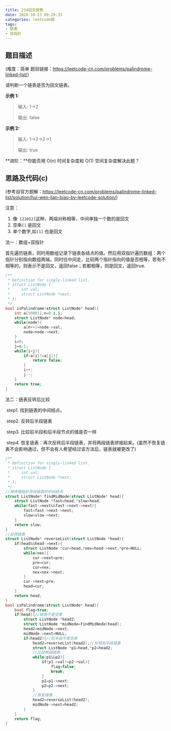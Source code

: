 ```yaml
---
title: 234回文链表
date: 2020-10-23 09:29:33
categories: leetcode题
tags:
- 链表
- 双指针
---
```


## 题目描述

(难度：简单 题目链接：https://leetcode-cn.com/problems/palindrome-linked-list/)

请判断一个链表是否为回文链表。<!--more-->

**示例 1:**

> 输入: 1->2
>
> 输出: false

**示例 2:**

> 输入: 1->2->2->1
>
> 输出: true

**进阶：**你能否用 O(n) 时间复杂度和 O(1) 空间复杂度解决此题？

## 思路及代码(c)

(参考自官方题解：https://leetcode-cn.com/problems/palindrome-linked-list/solution/hui-wen-lian-biao-by-leetcode-solution/)

注意：

1.  像` [21012]`这种，两端对称相等，中间单独一个数的是回文
2. 空串`[]` 是回文
3. 单个数字,如`[1]` 也是回文

法一：数组+双指针

​	首先遍历链表，同时用数组记录下链表各结点的值。然后用双指针遍历数组：两个指针分别指向数组两端，同时往中间走，比较两个指针指向的值是否相等，若有不相等的，则表示不是回文，返回false；若都相等，则是回文，返回true.

```c
/**
 * Definition for singly-linked list.
 * struct ListNode {
 *     int val;
 *     struct ListNode *next;
 * };
 */
bool isPalindrome(struct ListNode* head){
    int a[50001],n=0,i,j;
    struct ListNode* node=head;
    while(node){
        a[n++]=node->val;
        node=node->next;
    }
    i=0;
    j=n-1;
    while(i<j){
        if(a[i]!=a[j]){
            return false;
        }
        i++;
        j--;
    }
    return true;
}
```

法二：链表反转后比较

​	step1.  找到链表的中间结点。

​	step2.  反转后半段链表

​	step3.  比较前半段和后半段节点的值是否一样

​	step4.  恢复链表：再次反转后半段链表，并将两段链表拼接起来。(虽然不恢复链表不会影响通过，但不会有人希望经过该方法后，链表就被更改了)

```c
/**
 * Definition for singly-linked list.
 * struct ListNode {
 *     int val;
 *     struct ListNode *next;
 * };
 */
//用快慢指针寻找链表的中间结点
struct ListNode* findMidNode(struct ListNode* head){
    struct ListNode *fast=head,*slow=head;
    while(fast->next&&fast->next->next){
        fast=fast->next->next;
        slow=slow->next;
    }
    return slow;
}
//反转链表
struct ListNode* reverseList(struct ListNode *head){
    if(head&&head->next){
        struct ListNode *cur=head,*nex=head->next,*pre=NULL;
        while(nex){
            cur->next=pre;
            pre=cur;
            cur=nex;
            nex=nex->next;
        }
        cur->next=pre;
        head=cur;
    }
    return head;
}
bool isPalindrome(struct ListNode* head){
    bool flag=true;
    if(head){//链表不是空串
        struct ListNode *head2;
        struct ListNode *midNode=findMidNode(head);
        head2=midNode->next;
        midNode->next=NULL;
        if(head2){//后半段不是空串
            head2=reverseList(head2);//反转后半段链表
            struct ListNode *p1=head,*p2=head2;
            //比较两段链表
            while(p1&&p2){
                if(p1->val!=p2->val){
                    flag=false;
                    break;
                }
                p1=p1->next;
                p2=p2->next;
            }
            //恢复链表
            head2=reverseList(head2);
            midNode->next=head2;
        }
    }
    return flag;
}
```

